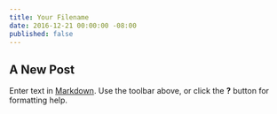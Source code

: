 ```yaml
---
title: Your Filename
date: 2016-12-21 00:00:00 -08:00
published: false
---
```


## A New Post

Enter text in [Markdown](http://daringfireball.net/projects/markdown/). Use the toolbar above, or click the **?** button for formatting help.
